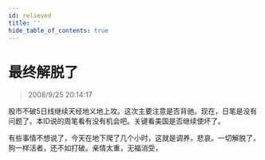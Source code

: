 ```yaml
---
id: relieved 
title: ''
hide_table_of_contents: true
---
```


# 最终解脱了

> 2008/9/25 20:14:17

<div style={{color: '#336600', fontWeight: 'bold', fontSize: '24px', lineHeight: '200%'}}>

股市不破5日线继续天经地义地上攻。这次主要注意是否背驰。现在，日笔是没有问题了。本ID说的周笔看有没有机会吧。关键看美国是否继续使坏了。

</div>

<div style={{color: '#CC0000', fontWeight: 'bold', fontSize: '24px', lineHeight: '200%'}}>

有些事情不想说了，今天在地下爬了几个小时，这就是调养，悲哀。一切解脱了，狗一样活者，还不如打破。亲情太重，无福消受，

</div> 